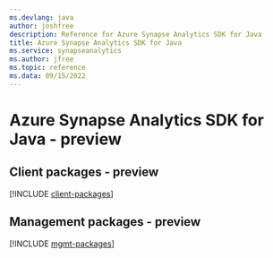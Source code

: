 ```yaml
---
ms.devlang: java
author: joshfree
description: Reference for Azure Synapse Analytics SDK for Java
title: Azure Synapse Analytics SDK for Java
ms.service: synapseanalytics
ms.author: jfree
ms.topic: reference
ms.data: 09/15/2022
---
```

# Azure Synapse Analytics SDK for Java - preview

## Client packages - preview
[!INCLUDE [client-packages](synapse-analytics-client-index.md)]
## Management packages - preview
[!INCLUDE [mgmt-packages](synapse-analytics-mgmt-index.md)]